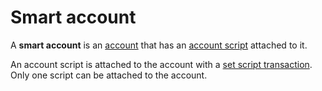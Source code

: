 # Smart account

A **smart account** is an [account](/blockchain/account.md) that has an [account script](/ride/script/account-script.md) attached to it.

An account script is attached to the account with a [set script transaction](/blockchain/transaction-type/set-script-transaction.md). Only one script can be attached to the account.
